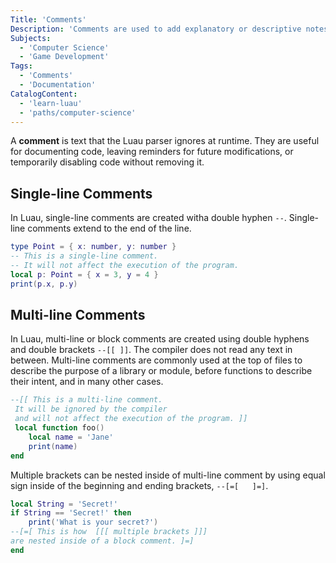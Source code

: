 ```yaml
---
Title: 'Comments' 
Description: 'Comments are used to add explanatory or descriptive notes within a script or program.'
Subjects: 
  - 'Computer Science'
  - 'Game Development'
Tags: 
  - 'Comments'
  - 'Documentation'
CatalogContent: 
  - 'learn-luau'
  - 'paths/computer-science'
---
```


A **comment** is text that the Luau parser ignores at runtime. They are useful for documenting code, leaving reminders for future modifications, or temporarily disabling code without removing it.

## Single-line Comments

In Luau, single-line comments are created witha double hyphen `--`. Single-line comments extend to the end of the line.

```lua
type Point = { x: number, y: number }
-- This is a single-line comment.
-- It will not affect the execution of the program.
local p: Point = { x = 3, y = 4 }
print(p.x, p.y)
```

## Multi-line Comments

In Luau, multi-line or block comments are created using double hyphens and double brackets `--[[ ]]`. The compiler does not read any text in between. Multi-line comments are commonly used at the top of files to describe the purpose of a library or module, before functions to describe their intent, and in many other cases.

```lua
--[[ This is a multi-line comment.
 It will be ignored by the compiler
 and will not affect the execution of the program. ]]
 local function foo()
    local name = 'Jane'
    print(name)
end
```

Multiple brackets can be nested inside of multi-line comment by using equal sign inside of the beginning and ending brackets, `--[=[   ]=]`.

```lua
local String = 'Secret!'
if String == 'Secret!' then
    print('What is your secret?') 
--[=[ This is how  [[[ multiple brackets ]]]
are nested inside of a block comment. ]=]
end
```
